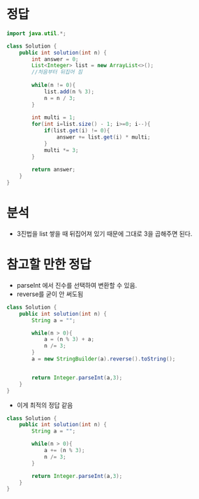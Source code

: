 #   정답
```java
import java.util.*;

class Solution {
    public int solution(int n) {
        int answer = 0;
        List<Integer> list = new ArrayList<>();
        //처음부터 뒤집어 짐
        
        while(n != 0){
            list.add(n % 3);
            n = n / 3;
        }
        
        int multi = 1;
        for(int i=list.size() - 1; i>=0; i--){
            if(list.get(i) != 0){
                answer += list.get(i) * multi;
            }
            multi *= 3;
        }
        
        return answer;
    }
}
```

#   분석
-   3진법을 list 쌓을 때 뒤집어져 있기 때문에 그대로 3을 곱해주면 된다.

#   참고할 만한 정답
-   parseInt 에서 진수를 선택하여 변환할 수 있음.
-   reverse를 굳이 안 써도됨
```java
class Solution {
    public int solution(int n) {
        String a = "";

        while(n > 0){
            a = (n % 3) + a;
            n /= 3;
        }
        a = new StringBuilder(a).reverse().toString();


        return Integer.parseInt(a,3);
    }
}
```

-   이게 최적의 정답 같음

```java
class Solution {
    public int solution(int n) {
        String a = "";

        while(n > 0){
            a += (n % 3);
            n /= 3;
        }

        return Integer.parseInt(a,3);
    }
}
```